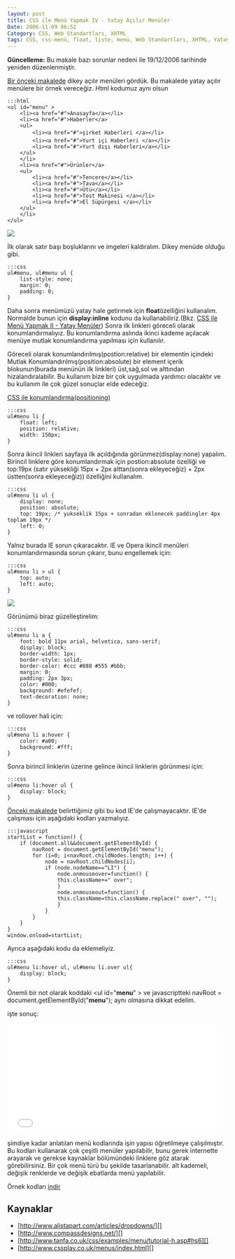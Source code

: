 ```yaml
---
layout: post
title: CSS ile Menü Yapmak IV - Yatay Açılır Menüler
Date: 2006-11-09 06:52
Category: CSS, Web Standartları, XHTML
tags: CSS, css-menü, float, liste, menü, Web Standartları, XHTML, Yatay Açılır Menüler
---
```


**Güncelleme:** Bu makale bazı sorunlar nedeni ile 19/12/2006 tarihinde
yeniden düzenlenmiştir.

[Bir önceki makalede][] dikey açılır menüleri gördük. Bu makalede yatay
açılır menülere bir örnek vereceğiz. Html kodumuz aynı olsun

	:::html
	<ul id="menu" >
	    <li><a href="#">Anasayfa</a></li>
	    <li><a href="#">Haberler</a>
	    <ul>
	        <li><a href="#">şirket Haberleri </a></li>
	        <li><a href="#">Yurt içi Haberleri </a></li>
	        <li><a href="#">Yurt dışı Haberleri</a></li>
	    </ul>
	    </li>
	    <li><a href="#">Ürünler</a>
	    <ul>
	        <li><a href="#">Tencere</a></li>
	        <li><a href="#">Tava</a></li>
	        <li><a href="#">Ütü</a></li>
	        <li><a href="#">Tost Makinesi </a></li>
	        <li><a href="#">El Süpürgesi </a></li>
	    </ul>
	    </li>
	</ul>

![][100]

İlk olarak satır başı boşluklarını ve imgeleri kaldıralım. Dikey menüde
olduğu gibi.

	:::css
	ul#menu, ul#menu ul {
	    list-style: none;
	    margin: 0;
	    padding: 0;
	}

Daha sonra menümüzü yatay hale getirmek için **float**özelliğini
kullanalım. Normalde bunun için **display:inline** kodunu da
kullanabiliriz.(Bkz. [CSS ile Menü Yapmak II - Yatay Menüler][]) Sonra
ilk linkleri göreceli olarak konumlandırmalıyız. Bu konumlandırma
aslında ikinci kademe açılacak menüye mutlak konumlandırma yapılması
için kullanılır.

Göreceli olarak konumlandırılmış(postion:relative) bir elementin
içindeki Mutlak Konumlandırılmış(position:absolute) bir element içerik
blokunun(burada menünün ilk linkleri) üst,sağ,sol ve alttından
hizalandıralabilir. Bu kullanım bize bir çok uygulmada yardımcı
olacaktır ve bu kullanım ile çok güzel sonuçlar elde edeceğiz.

[CSS ile konumlandırma(positioning)][]

	:::css
	ul#menu li {
	    float: left;
	    position: relative;
	    width: 150px;
	}

Sonra ikincil linkleri sayfaya ilk açıldığında görünmez(display:none)
yapalım. Birincil linklere göre konumlandırmak için postion:absolute
özelliği ve top:19px (satır yüksekliği 15px + 2px alttan(sonra
ekleyeceğiz) + 2px üstten(sonra ekleyeceğiz)) özelliğini kullanalım.

	:::css
	ul#menu li ul {
	    display: none;
	    position: absolute;
	    top: 19px; /* yukseklik 15px + sonradan eklenecek paddingler 4px toplam 19px */
	    left: 0;
	}

Yalnız burada IE sorun çıkaracaktır. IE ve Opera ikincil menüleri
konumlandırmasında sorun çıkarır, bunu engellemek için:

	:::css
	ul#menu li > ul {
	    top: auto;
	    left: auto;
	}


![][1]

Görünümü biraz güzelleştirelim:

	:::css
	ul#menu li a {
	    font: bold 11px arial, helvetica, sans-serif;
	    display: block;
	    border-width: 1px;
	    border-style: solid;
	    border-color: #ccc #888 #555 #bbb;
	    margin: 0;
	    padding: 2px 3px;
	    color: #000;
	    background: #efefef;
	    text-decoration: none;
	}


ve rollover hali için:

	:::css
	ul#menu li a:hover {
	    color: #a00;
	    background: #fff;
	}

Sonra birincil linklerin üzerine gelince ikincil linklerin görünmesi
için:

	:::css
	ul#menu li:hover ul {
		display: block;
	}


[Önceki makalede][Bir önceki makalede] belirttiğimiz gibi bu kod IE'de
çalışmayacaktır. IE'de çalışması için aşağıdaki kodları yazmalıyız.

	:::javascript
	startList = function() {
	    if (document.all&&document.getElementById) {
	        navRoot = document.getElementById("menu");
	        for (i=0; i<navRoot.childNodes.length; i++) {
	            node = navRoot.childNodes[i];
	            if (node.nodeName=="LI") {
	                node.onmouseover=function() {
	                this.className+=" over";
	                }
	                node.onmouseout=function() {
	                this.className=this.className.replace(" over", "");
	                }
	            }
	        }
	    }
	}
	window.onload=startList;

Ayrıca aşağıdaki kodu da eklemeliyiz.

	:::css
	ul#menu li:hover ul, ul#menu li.over ul{
		display: block;
	}

Önemli bir not olarak koddaki <ul id="**menu**" \> ve javascriptteki navRoot = document.getElementById("**menu**"); aynı olmasına dikkat
edelim.

işte sonuç:

<iframe src="/dokumanlar/menu4.htm" width="480" height="250" frameborder="0" scrolling="auto"></iframe>

şimdiye kadar anlatılan menü kodlarında işin yapısı öğretilmeye
çalışılmıştır. Bu kodları kullanarak çok çeşitli menüler yapılabilir,
bunu gerek internette arayarak ve gerekse kaynaklar bölümündeki linklere
göz atarak görebilirsiniz. Bir çok menü türü bu şekilde tasarlanabilir.
alt kademeli, değişik renklerde ve değişik ebatlarda menü yapılabilir.

Örnek kodları [indir][]

## Kaynaklar

-   [http://www.alistapart.com/articles/dropdowns/][]
-   [http://www.compassdesigns.net/][]
-   [http://www.tanfa.co.uk/css/examples/menu/tutorial-h.asp#hs6][]
-   [http://www.cssplay.co.uk/menus/index.html][]

  [Bir önceki makalede]: http://www.fatihhayrioglu.com/?p=216
  [100]: /images/menu3_resim1.gif
  [CSS ile Menü Yapmak II - Yatay Menüler]: http://www.fatihhayrioglu.com/?p=211
  [CSS ile konumlandırma(positioning)]: http://www.fatihhayrioglu.com/?p=151
  [1]: /images/menu4_resim2.gif
  [indir]: /dokumanlar/menu4yeni.zip
  [http://www.alistapart.com/articles/dropdowns/]: http://www.alistapart.com/articles/dropdowns/
  [http://www.compassdesigns.net/]: http://www.compassdesigns.net/tutorials/joomla-tutorials/css-drop-down-menu.html
  [http://www.tanfa.co.uk/css/examples/menu/tutorial-h.asp#hs6]: http://www.tanfa.co.uk/css/examples/menu/tutorial-h.asp#hs6
  [http://www.cssplay.co.uk/menus/index.html]: http://www.cssplay.co.uk/menus/index.html
